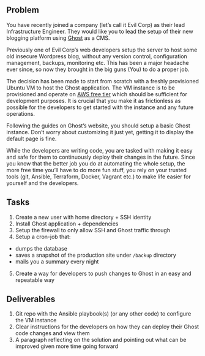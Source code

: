 
## Problem

You have recently joined a company (let’s call it Evil Corp) as their lead Infrastructure Engineer. They would like you to lead the setup of their new blogging platform using [Ghost](https://ghost.org) as a CMS.

Previously one of Evil Corp’s web developers setup the server to host some old insecure Wordpress blog, without any version control, configuration management, backups, monitoring etc. This has been a major headache ever since, so now they brought in the big guns (You) to do a proper job.

The decision has been made to start from scratch with a freshly provisioned Ubuntu VM to host the Ghost application. The VM instance is to be provisioned and operate on [AWS free tier](https://aws.amazon.com/free/) which should be sufficient for development purposes. It is crucial that you make it as frictionless as possible for the developers to get started with the instance and any future operations.

Following the guides on Ghost’s website, you should setup a basic Ghost instance. Don’t worry about customizing it just yet, getting it to display the default page is fine.

While the developers are writing code, you are tasked with making it easy and safe for them to continuously deploy their changes in the future. Since you know that the better job you do at automating the whole setup, the more free time you’ll have to do more fun stuff, you rely on your trusted tools (git, Ansible, Terraform, Docker, Vagrant etc.) to make life easier for yourself and the developers.

## Tasks

1. Create a new user with home directory + SSH identity
2. Install Ghost application + dependencies
3. Setup the firewall to only allow SSH and Ghost traffic through
4. Setup a cron-job that:
  * dumps the database
  * saves a snapshot of the production site under `/backup` directory
  * mails you a summary every night
5. Create a way for developers to push changes to Ghost in an easy and repeatable way

## Deliverables

1. Git repo with the Ansible playbook(s) (or any other code) to configure the VM instance
2. Clear instructions for the developers on how they can deploy their Ghost code changes and view them
3. A paragraph reflecting on the solution and pointing out what can be improved given more time going forward
